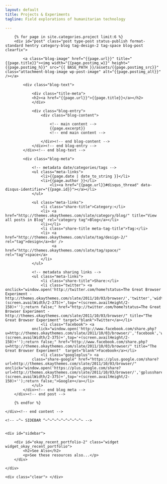 ```yaml
---
layout: default
title: Projects & Experiments
tagline: Field explorations of humanitarian technology

---
```


<div class="container">
	<div class="content">
		
		{% for page in site.categories.project limit:6 %}
		<div id="post" class="post type-post status-publish format-standard hentry category-blog tag-design-2 tag-space blog-post clearfix"> 

			<a class="blog-image" href="{{page.url}}" title="{{page.title}}"><img width="{{page.postimg_w}}" height="{{page.postimg_h}}" src="{{ BASE_PATH }}/assets/{{page.postimg_src}}" class="attachment-blog-image wp-post-image" alt="{{page.postimg_alt}}" /></a>

			<div class="blog-text">

				<div class="title-meta">
				<h2><a href="{{page.url}}">{{page.title}}</a></h2>
				</div>

				<div class="blog-entry">
					<div class="blog-content">

						<!-- main content -->
						{{page.excerpt}}
						<!-- end main content -->

					</div><!-- end blog-content -->
				</div><!-- end blog-entry -->
			</div><!-- end blog-text -->

			<div class="blog-meta">

				<!-- metadata date/categories/tags -->
				<ul class="meta-links">
					<li>{{page.date | date_to_string }}</li>
					<li>{{page.author }}</li>
						<li><a href="{{page.url}}#disqus_thread" data-disqus-identifier="{{page.id}}"></a></li>
				</ul>

				<ul class="meta-links">
					<li class="share-title">Category:</li>
					<li> <a href="http://themes.okaythemes.com/slate/category/blog/" title="View all posts in Blog" rel="category tag">Blog</a></li>
					<li></li>
					<li class="share-title meta-tag-title">Tag:</li>
					<li> <a href="http://themes.okaythemes.com/slate/tag/design-2/" rel="tag">design</a><br />
						 <a href="http://themes.okaythemes.com/slate/tag/space/" rel="tag">space</a>
					</li>
				</ul>

				<!-- metadata sharing links -->
				<ul class="meta-links">
					<li class="share-title">Share:</li>
					<li class="twitter"> <a onclick="window.open('http://twitter.com/home?status=The Great Browser Experiment - http://themes.okaythemes.com/slate/2011/10/03/browser/','twitter','width=450,height=300,left='+(screen.availWidth/2-375)+',top='+(screen.availHeight/2-150)+'');return false;" href="http://twitter.com/home?status=The Great Browser Experiment - http://themes.okaythemes.com/slate/2011/10/03/browser/" title="The Great Browser Experiment" target="blank">Twitter</a></li>
					<li class="facebook"> <a
				onclick="window.open('http://www.facebook.com/share.php?u=http://themes.okaythemes.com/slate/2011/10/03/browser/','facebook','width=450,height=300,left='+(screen.availWidth/2-375)+',top='+(screen.availHeight/2-150)+'');return false;" href="http://www.facebook.com/share.php?u=http://themes.okaythemes.com/slate/2011/10/03/browser/" title="The Great Browser Experiment"  target="blank">Facebook</a></li>
					<li class="googleplus"> <a
				class="share-google" href="https://plus.google.com/share?url=http://themes.okaythemes.com/slate/2011/10/03/browser/" onclick="window.open('https://plus.google.com/share?url=http://themes.okaythemes.com/slate/2011/10/03/browser/','gplusshare','width=450,height=300,left='+(screen.availWidth/2-375)+',top='+(screen.availHeight/2-150)+'');return false;">Google+</a></li>
				</ul>
			</div><!-- end blog meta -->
		</div><!-- end post -->

		{% endfor %}

	</div><!-- end content -->
	
	<!-- ~^~ SIDEBAR ^~^~^~^~^~^~^~^~^~ -->


	<div id="sidebar">

		<div id="okay_recent_portfolio-2" class="widget widget_okay_recent_portfolio">
			<h2>See Also</h2>
			<p>See these resources also...</p>
		</div>

	</div>

	<div class="clear"> </div>
	
</div>


